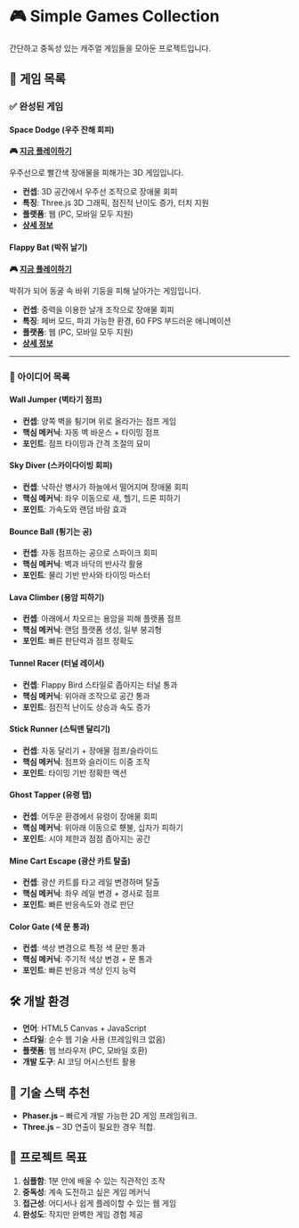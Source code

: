 # 🎮 Simple Games Collection

간단하고 중독성 있는 캐주얼 게임들을 모아둔 프로젝트입니다.

## 🎯 게임 목록

### ✅ 완성된 게임

#### Space Dodge (우주 잔해 회피)
**🎮 [지금 플레이하기](https://nalbam.github.io/games/space-dodge/)**

우주선으로 빨간색 장애물을 피해가는 3D 게임입니다.
- **컨셉**: 3D 공간에서 우주선 조작으로 장애물 회피
- **특징**: Three.js 3D 그래픽, 점진적 난이도 증가, 터치 지원
- **플랫폼**: 웹 (PC, 모바일 모두 지원)
- **[상세 정보](https://nalbam.github.io/games/space-dodge/)**

#### Flappy Bat (박쥐 날기)
**🎮 [지금 플레이하기](https://nalbam.github.io/games/flappy-bat/)**

박쥐가 되어 동굴 속 바위 기둥을 피해 날아가는 게임입니다.
- **컨셉**: 중력을 이용한 날개 조작으로 장애물 회피
- **특징**: 페버 모드, 파괴 가능한 환경, 60 FPS 부드러운 애니메이션
- **플랫폼**: 웹 (PC, 모바일 모두 지원)
- **[상세 정보](https://nalbam.github.io/games/flappy-bat/)**

---

### 📝 아이디어 목록

#### Wall Jumper (벽타기 점프)
- **컨셉**: 양쪽 벽을 튕기며 위로 올라가는 점프 게임
- **핵심 메커닉**: 자동 벽 바운스 + 타이밍 점프
- **포인트**: 점프 타이밍과 간격 조절의 묘미

#### Sky Diver (스카이다이빙 회피)
- **컨셉**: 낙하산 병사가 하늘에서 떨어지며 장애물 회피
- **핵심 메커닉**: 좌우 이동으로 새, 헬기, 드론 피하기
- **포인트**: 가속도와 랜덤 바람 효과

#### Bounce Ball (튕기는 공)
- **컨셉**: 자동 점프하는 공으로 스파이크 회피
- **핵심 메커닉**: 벽과 바닥의 반사각 활용
- **포인트**: 물리 기반 반사와 타이밍 마스터

#### Lava Climber (용암 피하기)
- **컨셉**: 아래에서 차오르는 용암을 피해 플랫폼 점프
- **핵심 메커닉**: 랜덤 플랫폼 생성, 일부 붕괴형
- **포인트**: 빠른 판단력과 점프 정확도

#### Tunnel Racer (터널 레이서)
- **컨셉**: Flappy Bird 스타일로 좁아지는 터널 통과
- **핵심 메커닉**: 위아래 조작으로 공간 통과
- **포인트**: 점진적 난이도 상승과 속도 증가

#### Stick Runner (스틱맨 달리기)
- **컨셉**: 자동 달리기 + 장애물 점프/슬라이드
- **핵심 메커닉**: 점프와 슬라이드 이중 조작
- **포인트**: 타이밍 기반 정확한 액션

#### Ghost Tapper (유령 탭)
- **컨셉**: 어두운 환경에서 유령이 장애물 회피
- **핵심 메커닉**: 위아래 이동으로 횃불, 십자가 피하기
- **포인트**: 시야 제한과 점점 좁아지는 공간

#### Mine Cart Escape (광산 카트 탈출)
- **컨셉**: 광산 카트를 타고 레일 변경하며 탈출
- **핵심 메커닉**: 좌우 레일 변경 + 경사로 점프
- **포인트**: 빠른 반응속도와 경로 판단

#### Color Gate (색 문 통과)
- **컨셉**: 색상 변경으로 특정 색 문만 통과
- **핵심 메커닉**: 주기적 색상 변경 + 문 통과
- **포인트**: 빠른 반응과 색상 인지 능력

## 🛠️ 개발 환경

- **언어**: HTML5 Canvas + JavaScript
- **스타일**: 순수 웹 기술 사용 (프레임워크 없음)
- **플랫폼**: 웹 브라우저 (PC, 모바일 호환)
- **개발 도구**: AI 코딩 어시스턴트 활용

## 🔧 기술 스택 추천
- **Phaser.js** – 빠르게 개발 가능한 2D 게임 프레임워크.
- **Three.js** – 3D 연출이 필요한 경우 적합.

## 🎯 프로젝트 목표

1. **심플함**: 1분 안에 배울 수 있는 직관적인 조작
2. **중독성**: 계속 도전하고 싶은 게임 메커닉
3. **접근성**: 어디서나 쉽게 플레이할 수 있는 웹 게임
4. **완성도**: 작지만 완벽한 게임 경험 제공

